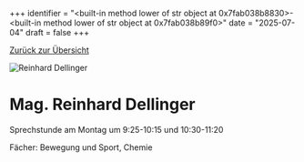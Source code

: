 
+++
identifier = "<built-in method lower of str object at 0x7fab038b8830>-<built-in method lower of str object at 0x7fab038b89f0>"
date = "2025-07-04"
draft = false
+++

 [Zurück zur Übersicht](/schule/lehrpersonal/)

<div class="row">
<div class="column">
<img src="/images/personal/Dellinger.jpg" alt="Reinhard Dellinger"> 
</div>
<div class="column">

# Mag. Reinhard Dellinger 

Sprechstunde am Montag um 9:25-10:15 und 10:30-11:20

Fächer: Bewegung und Sport,  Chemie















</div>
</div> 

